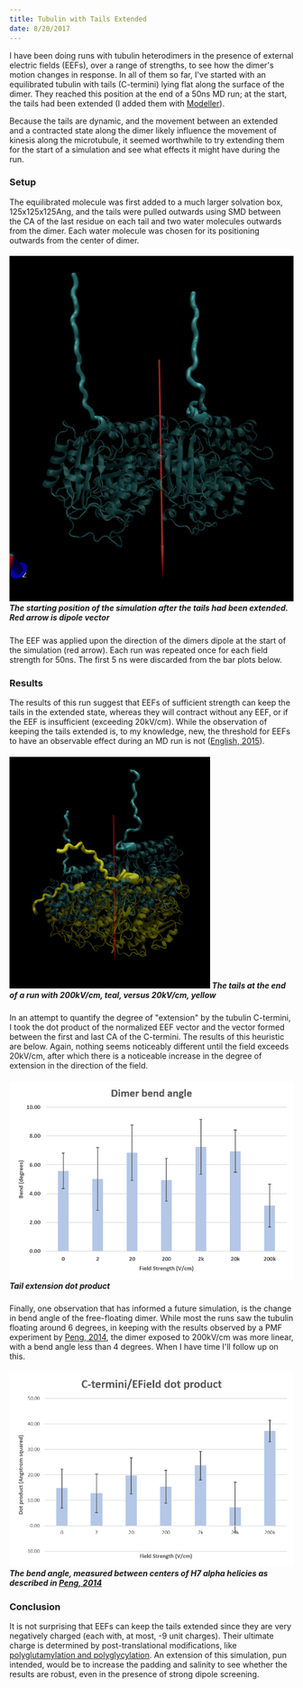```yaml
---
title: Tubulin with Tails Extended
date: 8/20/2017
---
```

I have been doing runs with tubulin heterodimers in the presence of external
electric fields (EEFs), over a range of strengths, to see how the dimer's motion changes in response.
In all of them so far, I've started with an equilibrated tubulin with
tails (C-termini) lying flat along the surface of the dimer. They reached this position at the
end of a 50ns MD run; at the start, the tails had been extended (I added them with
[Modeller](https://salilab.org/modeller/wiki/Missing%20residues)).

Because the tails are dynamic, and the movement between an extended
and a contracted state along the dimer likely influence the movement of kinesis along
the microtubule, it seemed worthwhile to try extending them for the start of a
simulation and see what effects it might have during the run.

### Setup
The equilibrated molecule was first added to a much larger solvation box, 125x125x125Ang,
and the tails were pulled outwards using SMD between the CA of the last residue on each
tail and two water molecules outwards from the dimer. Each water molecule was chosen
for its positioning outwards from the center of dimer.
##### ![Tubulin molecule at start](./1.png "Starting position") The starting position of the simulation after the tails had been extended. Red arrow is dipole vector


The EEF was applied upon the direction of the dimers dipole at the start of the 
simulation (red arrow). Each run was repeated once for each field strength for 50ns.
The first 5 ns were discarded from the bar plots below.

### Results
The results of this run suggest that EEFs of sufficient strength can keep
the tails in the extended state, whereas they will contract without any EEF,
or if the EEF is insufficient (exceeding 20kV/cm). While the observation of keeping
the tails extended is, to my knowledge, new, the threshold for EEFs to have an observable
effect during an MD run is not ([English, 2015](https://www.ncbi.nlm.nih.gov/pubmed/25903011)).

##### ![Tails extended](2.png "Tails in an extended state") The tails at the end of a run with 200kV/cm, teal, versus 20kV/cm, yellow 

In an attempt to quantify the degree of "extension" by the tubulin C-termini, I
took the dot product of the normalized EEF vector and the vector formed between
the first and last CA of the C-termini. The results of this heuristic are below.
Again, nothing seems noticeably different until the field exceeds 20kV/cm, after which
there is a noticeable increase in the degree of extension in the direction of the field.

##### ![Tail extension compared](3.png "Tail extension dot-product") Tail extension dot product

Finally, one observation that has informed a future simulation, is the change in bend angle
of the free-floating dimer. While most the runs saw the tubulin floating around 6 degrees,
in keeping with the results observed by a PMF experiment by [Peng, 2014](http://journals.plos.org/ploscompbiol/article?id=10.1371/journal.pcbi.1003464),
the dimer exposed to 200kV/cm was more linear, with a bend angle less than 4 degrees. When I have time
I'll follow up on this.

##### ![Intra-dimer bend angle](4.png "Tubulin bend angle") The bend angle, measured between centers of H7 alpha helicies as described in [Peng, 2014](http://journals.plos.org/ploscompbiol/article?id=10.1371/journal.pcbi.1003464)


### Conclusion
It is not surprising that EEFs can keep the tails extended since they are very
negatively charged (each with, at most, -9 unit charges). Their ultimate
charge is determined by post-translational modifications, like [polyglutamylation and polyglycylation](http://www.sciencedirect.com/science/article/pii/S0960982214003248).
An extension of this simulation, pun intended, would be to increase the padding and salinity
to see whether the results are robust, even in the presence of strong dipole screening.

